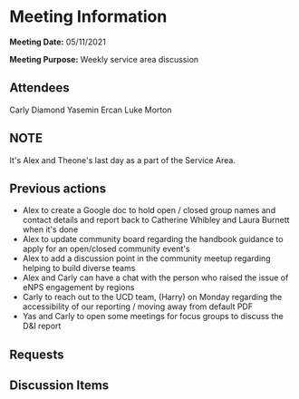 # Meeting Information

**Meeting Date:** 05/11/2021

**Meeting Purpose:** Weekly service area discussion

## Attendees

Carly Diamond
Yasemin Ercan
Luke Morton

## NOTE

It's Alex and Theone's last day as a part of the Service Area.

## Previous actions

- Alex to create a Google doc to hold open / closed group names and contact details and report back to Catherine Whibley and Laura Burnett when it's done 
- Alex to update community board regarding the handbook guidance to apply for an open/closed community event's
- Alex to add a discussion point in the community meetup regarding helping to build diverse teams
- Alex and Carly can have a chat with the person who raised the issue of eNPS engagement by regions
- Carly to reach out to the UCD team, (Harry) on Monday regarding the accessibility of our reporting / moving away from default PDF
- Yas and Carly to open some meetings for focus groups to discuss the D&I report 


## Requests

## Discussion Items

